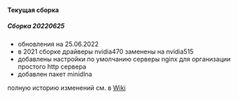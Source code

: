#### Текущая сборка
##### Сборка 20220625

* обновления на 25.06.2022
* в 2021 сборке драйверы nvidia470 заменены на nvidia515
* добавлены настройки по умолчанию серверы nginx для организации простого http сервера
* добавлен пакет minidlna

полную историю изменений см. в [Wiki](https://github.com/magos-linux/magos-linux/wiki/История)
